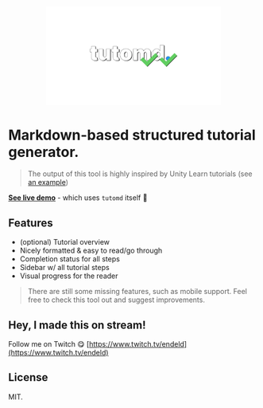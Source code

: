 <div align="center">
<img src="https://github.com/endel/tutomd/blob/master/logo.png?raw=1" width="70%" alt="tutomd" />
</div>

# Markdown-based structured tutorial generator.

> The output of this tool is highly inspired by Unity Learn tutorials (see [an example](https://learn.unity.com/project/introduction-to-visual-scripting?uv=2021.1))

**[See live demo](https://endel.dev/tutomd/)** - which uses `tutomd` itself 🐶

## Features

- (optional) Tutorial overview
- Nicely formatted & easy to read/go through
- Completion status for all steps
- Sidebar w/ all tutorial steps
- Visual progress for the reader

> There are still some missing features, such as mobile support. Feel free to
> check this tool out and suggest improvements.

## Hey, I made this on stream!

Follow me on Twitch 😋 [https://www.twitch.tv/endeld](https://www.twitch.tv/endeld)

## License

MIT.
